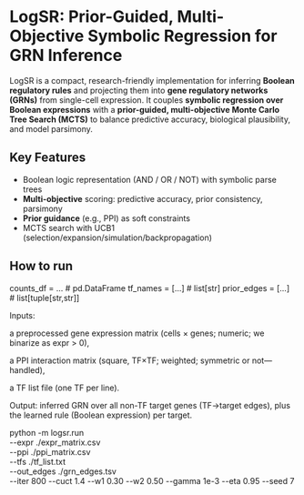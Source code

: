 # LogSR: Prior-Guided, Multi-Objective Symbolic Regression for GRN Inference

LogSR is a compact, research-friendly implementation for inferring **Boolean regulatory rules** and projecting them into **gene regulatory networks (GRNs)** from single-cell expression. It couples **symbolic regression over Boolean expressions** with a **prior-guided, multi-objective Monte Carlo Tree Search (MCTS)** to balance predictive accuracy, biological plausibility, and model parsimony.

## Key Features
- Boolean logic representation (AND / OR / NOT) with symbolic parse trees
- **Multi-objective** scoring: predictive accuracy, prior consistency, parsimony
- **Prior guidance** (e.g., PPI) as soft constraints
- MCTS search with UCB1 (selection/expansion/simulation/backpropagation)


## How to run

counts_df = ...          # pd.DataFrame
tf_names = [...]         # list[str]
prior_edges = [...]      # list[tuple[str,str]]


Inputs:

a preprocessed gene expression matrix (cells × genes; numeric; we binarize as expr > 0),

a PPI interaction matrix (square, TF×TF; weighted; symmetric or not—handled),

a TF list file (one TF per line).

Output: inferred GRN over all non-TF target genes (TF→target edges), plus the learned rule (Boolean expression) per target.


python -m logsr.run \
  --expr ./expr_matrix.csv \
  --ppi  ./ppi_matrix.csv \
  --tfs  ./tf_list.txt \
  --out_edges ./grn_edges.tsv \
  --iter 800 --cuct 1.4 --w1 0.30 --w2 0.50 --gamma 1e-3 --eta 0.95 --seed 7

